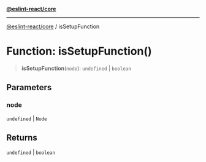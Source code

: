 [**@eslint-react/core**](../README.md)

***

[@eslint-react/core](../README.md) / isSetupFunction

# Function: isSetupFunction()

> **isSetupFunction**(`node`): `undefined` \| `boolean`

## Parameters

### node

`undefined` | `Node`

## Returns

`undefined` \| `boolean`
